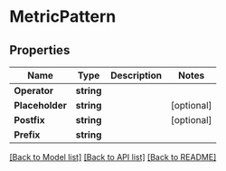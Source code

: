 # MetricPattern

## Properties

Name | Type | Description | Notes
------------ | ------------- | ------------- | -------------
**Operator** | **string** |  | 
**Placeholder** | **string** |  | [optional] 
**Postfix** | **string** |  | [optional] 
**Prefix** | **string** |  | 

[[Back to Model list]](../README.md#documentation-for-models) [[Back to API list]](../README.md#documentation-for-api-endpoints) [[Back to README]](../README.md)


